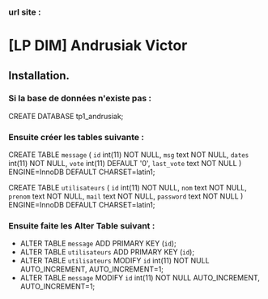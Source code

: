 ### url site : 

# [LP DIM] Andrusiak Victor

## Installation.

### Si la base de données n'existe pas : 

 CREATE DATABASE tp1_andrusiak;

### Ensuite créer les tables suivante : 

CREATE TABLE `message` (
  `id` int(11) NOT NULL,
  `msg` text NOT NULL,
  `dates` int(11) NOT NULL,
  `vote` int(11) DEFAULT '0',
  `last_vote` text NOT NULL
) ENGINE=InnoDB DEFAULT CHARSET=latin1;

CREATE TABLE `utilisateurs` (
  `id` int(11) NOT NULL,
  `nom` text NOT NULL,
  `prenom` text NOT NULL,
  `mail` text NOT NULL,
  `password` text NOT NULL
) ENGINE=InnoDB DEFAULT CHARSET=latin1;

### Ensuite faite les Alter Table suivant :

- ALTER TABLE `message` ADD PRIMARY KEY (`id`);
- ALTER TABLE `utilisateurs` ADD PRIMARY KEY (`id`);
- ALTER TABLE `utilisateurs` MODIFY `id` int(11) NOT NULL AUTO_INCREMENT, AUTO_INCREMENT=1;
- ALTER TABLE `message` MODIFY `id` int(11) NOT NULL AUTO_INCREMENT, AUTO_INCREMENT=1;


